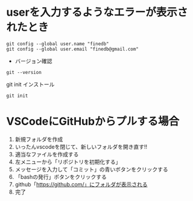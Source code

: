 # userを入力するようなエラーが表示されたとき

```
git config --global user.name "finedb"
git config --global user.email "finedb@gmail.com"
```

- バージョン確認

```
git --version
```

git init インストール

```
git init
```

# VSCodeにGitHubからプルする場合

1. 新規フォルダを作成
1. いったんvscodeを閉じて、新しいフォルダを開き直す!!
1. 適当なファイルを作成する
1. 左メニューから「リポジトリを初期化する」
1. メッセージを入力して「コミット」の青いボタンをクリックする
1. 「bashの発行」ボタンをクリックする
1. github「https://github.com/」にフォルダが表示される
1. 完了

